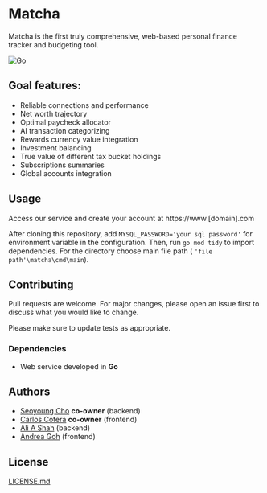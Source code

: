 # Matcha

Matcha is the first truly comprehensive, web-based personal finance tracker and budgeting tool.

[![Go](https://github.com/CarlosACJ55/matcha/actions/workflows/go.yml/badge.svg)](
https://github.com/CarlosACJ55/matcha/actions/workflows/go.yml)

## Goal features:

* Reliable connections and performance
* Net worth trajectory
* Optimal paycheck allocator
* AI transaction categorizing
* Rewards currency value integration
* Investment balancing
* True value of different tax bucket holdings
* Subscriptions summaries
* Global accounts integration

## Usage

Access our service and create your account at https://www.[domain].com

After cloning this repository, add ```MYSQL_PASSWORD='your sql password'```
for environment variable in the configuration. Then, run ```go mod tidy```
to import dependencies. For the directory choose main file path ( ```'file path'\matcha\cmd\main```). 

## Contributing

Pull requests are welcome. For major changes, please open an issue first
to discuss what you would like to change.

Please make sure to update tests as appropriate.

### Dependencies

* Web service developed in **Go**

## Authors

* [Seoyoung Cho](https://github.com/seoyoungcho213) **co-owner** (backend)
* [Carlos Cotera](https://github.com/carlosacj55) **co-owner** (frontend)
* [Ali A Shah](https://github.com/alishah634) (backend)
* [Andrea Goh](https://github.com/andreag0101) (frontend)

## License

[LICENSE.md](LICENSE.md)
